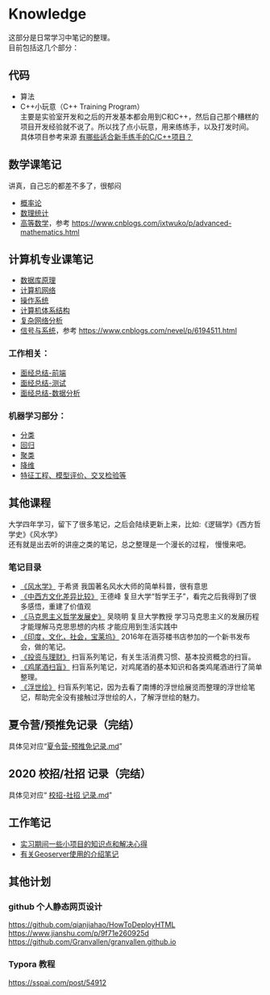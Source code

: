 # Knowledge
这部分是日常学习中笔记的整理。  
目前包括这几个部分：  
  
## 代码
* 算法  
* C++小玩意（C++ Training Program）    
主要是实验室开发和之后的开发基本都会用到C和C++，然后自己那个糟糕的项目开发经验就不说了。所以找了点小玩意，用来练练手，以及打发时间。  
具体项目参考来源 [有哪些适合新手练手的C/C++项目？](https://zhuanlan.zhihu.com/p/23047091?utm_source=wechat_session&utm_medium=social&utm_oi=763170544924246016&utm_campaign=shareopn "悬停显示")

## 数学课笔记
讲真，自己忘的都差不多了，很郁闷  
* [概率论](Computer/机器学习/《概率论》.pdf)
* [数理统计](Computer/机器学习/《数理统计》.pdf)
* [高等数学](Computer/高等数学.pdf)，参考 https://www.cnblogs.com/ixtwuko/p/advanced-mathematics.html

## 计算机专业课笔记
* [数据库原理](Computer/数据库原理（基本概念+缺面试）.pdf)  
* [计算机网络](Computer/计算机网络（基本概念+缺面试）.pdf)  
* [操作系统](Computer/操作系统01-07文件管理.pdf)  
* [计算机体系结构](Computer/计算机组成原理与系统结构01-02.pdf)  
* [复杂网络分析](Computer/复杂网络分析.md)  
* [信号与系统](Computer/信号与系统-复习总结笔记.pdf)，参考 https://www.cnblogs.com/nevel/p/6194511.html  
  
### 工作相关：  
* [面经总结-前端](Computer/《面经总结》前端基础.pdf)
* [面经总结-测试](Computer/《面经总结》测试开发.pdf)
* [面经总结-数据分析](Computer/机器学习/《面经总结》数据分析_undone.pdf)

### 机器学习部分：
* [分类](Computer/机器学习/机器学习-分类算法.pdf)
* [回归](Computer/机器学习/机器学习-回归算法.pdf)
* [聚类](Computer/机器学习/机器学习-聚类算法.pdf)
* [降维](Computer/机器学习/机器学习-数据降维.pdf)
* [特征工程、模型评价、交叉检验等](Computer/机器学习/机器学习-其他.pdf)

## 其他课程 
大学四年学习，留下了很多笔记，之后会陆续更新上来，比如:《逻辑学》《西方哲学史》《风水学》  
还有就是出去听的讲座之类的笔记，总之整理是一个漫长的过程， 慢慢来吧。
### 笔记目录
* [《风水学》](Note/《风水学》于希贤.pdf) 于希贤 我国著名风水大师的简单科普，很有意思  
* [《中西方文化差异比较》](Note/《中西方文化差异的渊源》王德峰.pdf) 王德峰 复旦大学“哲学王子”，看完之后我得到了很多感悟，重建了价值观  
* [《马克思主义哲学发展史》](Note/《马克思主义发展史》吴晓明.pdf) 吴晓明 复旦大学教授 学习马克思主义的发展历程 才能理解马克思思想的内核 才能应用到生活实践中  
* [《印度，文化，社会，宝莱坞》](Note/《印度，文化，社会，宝莱坞》.pdf) 2016年在涵芬楼书店参加的一个新书发布会，做的笔记。  
* [《投资与理财》](Note/理财与投资.md) 扫盲系列笔记，有关生活消费习惯、基本投资概念的扫盲。
* [《鸡尾酒扫盲》](Note/读书少别骗我—鸡尾酒扫盲.pdf) 扫盲系列笔记，对鸡尾酒的基本知识和各类鸡尾酒进行了简单整理。
* [《浮世绘》](Note/读书少别骗我—浮世绘.pdf) 扫盲系列笔记，因为去看了南博的浮世绘展览而整理的浮世绘笔记，帮助完全没有接触过浮世绘的人，了解浮世绘的魅力。
  
## 夏令营/预推免记录（完结）
具体见对应“[夏令营-预推免记录.md](夏令营-预推免记录.md)”

## 2020 校招/社招 记录（完结）
具体见对应“ [校招-社招 记录.md](校招-社招记录.md)”

## 工作笔记
* [实习期间一些小项目的知识点和解决心得](工作笔记.md)
* [有关Geoserver使用的介绍笔记](Geoserver.md)

## 其他计划
### github 个人静态网页设计
https://github.com/qianjiahao/HowToDeployHTML  
https://www.jianshu.com/p/9f71e260925d  
https://github.com/Granvallen/granvallen.github.io  

### Typora 教程
https://sspai.com/post/54912  
